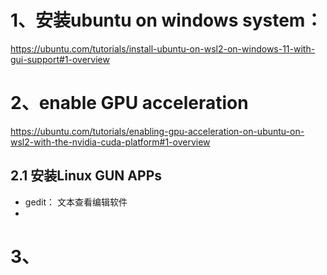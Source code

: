# 1、安装ubuntu on windows system：
https://ubuntu.com/tutorials/install-ubuntu-on-wsl2-on-windows-11-with-gui-support#1-overview

# 2、enable GPU acceleration
https://ubuntu.com/tutorials/enabling-gpu-acceleration-on-ubuntu-on-wsl2-with-the-nvidia-cuda-platform#1-overview
## 2.1 安装Linux GUN APPs
* gedit： 文本查看编辑软件
* 

# 3、
